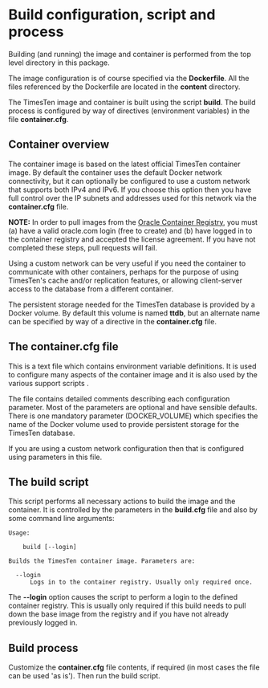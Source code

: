 # Build configuration, script and process

Building (and running) the image and container is performed from the top level directory in this package. 

The image configuration is of course specified via the **Dockerfile**. All the files referenced by the Dockerfile are located in the **content** directory.

The TimesTen image and container is built using the script **build**. The build process is configured by way of directives (environment variables) in the file **container.cfg**. 

## Container overview

The container image is based on the latest official TimesTen container image. By default the container uses the default Docker network connectivity, but it can optionally be configured to use a custom network that supports both IPv4 and IPv6. If you choose this option then you have full control over the IP subnets and addresses used for this network via the **container.cfg** file.

**NOTE:** In order to pull images from the [Oracle Container Registry](https://container-registry.oracle.com), you must (a) have a valid oracle.com login (free to create) and (b) have logged in to the container registry and accepted the license agreement. If you have not completed these steps, pull requests will fail.

Using a custom network can be very useful if you need the container to communicate with other containers, perhaps for the purpose of using TimesTen's cache and/or replication features, or allowing client-server access to the database from a different container.

The persistent storage needed for the TimesTen database is provided by a Docker volume. By default this volume is named **ttdb**, but an alternate name can be specified by way of a directive in the **container.cfg** file.

## The container.cfg file

This is a text file which contains environment variable definitions. It is used to configure many aspects of the container image and it is also used by the various support scripts .

The file contains detailed comments describing each configuration parameter. Most of the parameters are optional and have sensible defaults. There is one mandatory parameter (DOCKER_VOLUME) which specifies the name of the Docker volume used to provide persistent storage for the TimesTen database.

If you are using a custom network configuration then that is configured using parameters in this file.

## The build script

This script performs all necessary actions to build the image and the container. It is controlled by the parameters in the **build.cfg** file and also by some command line arguments:

    Usage:

        build [--login]

    Builds the TimesTen container image. Parameters are:

      --login
          Logs in to the container registry. Usually only required once.
          
The **--login** option causes the script to perform a login to the defined container registry. This is usually only required if this build needs to pull down the base image from the registry and if you have not already previously logged in.

## Build process

Customize the **container.cfg** file contents, if required (in most cases the file can be used 'as is'). Then run the build script.
